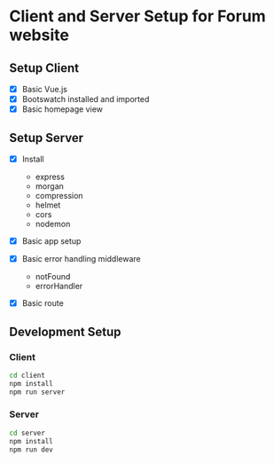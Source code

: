 
# Client and Server Setup for Forum website

## Setup Client
* [x] Basic Vue.js
* [x] Bootswatch installed and imported
* [x] Basic homepage view

## Setup Server
* [x] Install
  * express
  * morgan
  * compression
  * helmet
  * cors
  * nodemon
* [x] Basic app setup
* [x] Basic error handling middleware
  * notFound
  * errorHandler
* [x] Basic route


## Development Setup

### Client

```sh
cd client
npm install
npm run server
```

### Server

```sh
cd server
npm install
npm run dev
```
